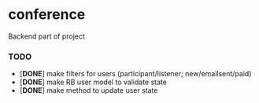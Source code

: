 conference
==========

Backend part of project

### TODO

 * [__DONE__] make filters for users (participant/listener; new/emailsent/paid)
 * [__DONE__] make RB user model to validate state
 * [__DONE__] make method to update user state
